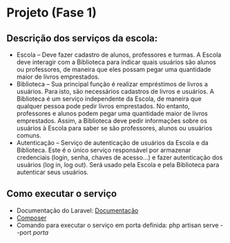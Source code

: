 # Projeto (Fase 1)

## Descrição dos serviços da escola:
* Escola – Deve fazer cadastro de alunos, professores e turmas. A Escola deve interagir com a Biblioteca para indicar quais usuários são alunos ou professores, de maneira que eles possam pegar uma quantidade maior de livros emprestados.
* Biblioteca – Sua principal função é realizar empréstimos de livros a usuários. Para isto, são necessários cadastros de livros e usuários. A Biblioteca é um serviço independente da Escola, de maneira que qualquer pessoa pode pedir livros emprestados. No entanto, professores e alunos podem pegar uma quantidade maior de livros emprestados. Assim, a Biblioteca deve pedir informações sobre os usuários à Escola para saber se são professores, alunos ou usuários comuns.
* Autenticação – Serviço de autenticação de usuários da Escola e da Biblioteca. Este é o único serviço responsável por armazenar credenciais (login, senha, chaves de acesso…) e fazer autenticação dos usuários (log in, log out). Será usado pela Escola e pela Biblioteca para autenticar seus usuários.

## Como executar o serviço
* Documentação do Laravel: [Documentação](https://laravel.com/docs/10.x)
* [Composer](https://getcomposer.org/doc/)
* Comando para executar o serviço em porta definida: php artisan serve --port *porta*
